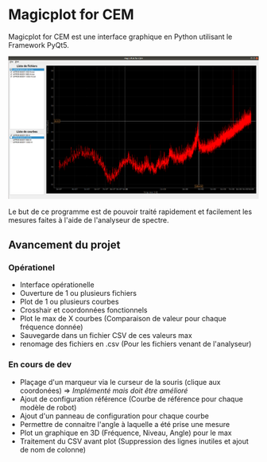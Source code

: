 # Magicplot for CEM

Magicplot for CEM est une interface graphique en Python utilisant le Framework PyQt5.

![Interface de magicplot](Doc/images/magicplot.jpeg "Interface de magicplot")

Le but de ce programme est de pouvoir traité rapidement et facilement les mesures faites à l'aide de l'analyseur de spectre.

## Avancement du projet

### Opérationel

- Interface opérationelle
- Ouverture de 1 ou plusieurs fichiers
- Plot de 1 ou plusieurs courbes
- Crosshair et coordonnées fonctionnels
- Plot le max de X courbes (Comparaison de valeur pour chaque fréquence donnée)
- Sauvegarde dans un fichier CSV de ces valeurs max
- renomage des fichiers en .csv (Pour les fichiers venant de l'analyseur)


### En cours de dev

- Plaçage d'un marqueur via le curseur de la souris (clique aux coordonées) => *Implémenté mais doit être amélioré*
- Ajout de configuration référence (Courbe de référence pour chaque modèle de robot)
- Ajout d'un panneau de configuration pour chaque courbe
- Permettre de connaitre l'angle à laquelle a été prise une mesure
- Plot un graphique en 3D (Fréquence, Niveau, Angle) pour le max
- Traitement du CSV avant plot (Suppression des lignes inutiles et ajout de nom de colonne)

